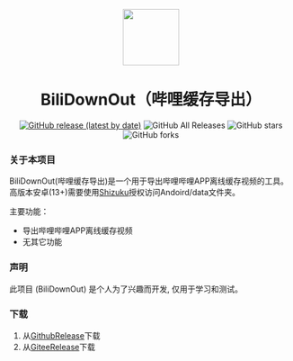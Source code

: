 
<p align="center">
<img width="100px" src="https://10miaomiao.github.io/icon/bili-down-out.png"/>
</p>

<div align="center">

# BiliDownOut（哔哩缓存导出）
[![GitHub release (latest by date)](https://img.shields.io/github/v/release/10miaomiao/bili-down-out)](https://github.com/10miaomiao/bili-down-out/releases)  ![GitHub All Releases](https://img.shields.io/github/downloads/10miaomiao/bili-down-out/total) ![GitHub stars](https://img.shields.io/github/stars/10miaomiao/bili-down-out?style=flat) ![GitHub forks](https://img.shields.io/github/forks/10miaomiao/bili-down-out)

</div>


### 关于本项目
BiliDownOut(哔哩缓存导出)是一个用于导出哔哩哔哩APP离线缓存视频的工具。
高版本安卓(13+)需要使用[Shizuku](https://shizuku.rikka.app/)授权访问Andoird/data文件夹。

主要功能：
- 导出哔哩哔哩APP离线缓存视频
- 无其它功能

### 声明
此项目 (BiliDownOut) 是个人为了兴趣而开发, 仅用于学习和测试。

### 下载
1. 从[GithubRelease](https://github.com/10miaomiao/bili-down-out/releases)下载
2. 从[GiteeRelease](https://gitee.com/10miaomiao/bili-down-out/releases)下载